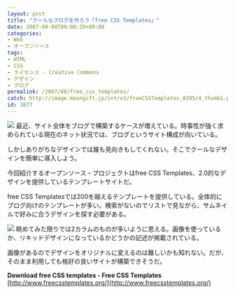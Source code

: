 ```yaml
---
layout: post
title: "クールなブログを作ろう「free CSS Templates」"
date: 2007-08-08T09:00:29+09:00
categories:
- Web
- オープンソース
tags: 
- HTML
- CSS
- ライセンス - Creative Commons
- デザイン
- ブログ
permalink: /2007/08/free_css_templates/
catch: http://image.moongift.jp/intro3/freeCSSTemplates_A395/4_thumb1.png
id: 3877
---
```

[![](http://image.moongift.jp/intro3/freeCSSTemplates_A395/5_thumb1.png)](http://image.moongift.jp/intro3/freeCSSTemplates_A395/53.png) 最近、サイト全体をブログで構築するケースが増えている。時事性が強く求められている現在のネット状況では、ブログというサイト構成が向いている。   
  
しかしありがちなデザインでは誰も見向きもしてくれない。そこでクールなデザインを簡単に導入しよう。   
  
今回紹介するオープンソース・プロジェクトはfree CSS Templates、2.0的なデザインを提供しているテンプレートサイトだ。   
  
<!--more-->  
  
free CSS Templatesでは200を越えるテンプレートを提供している。全体的にブログ向けのテンプレートが多い。検索がないのでリストで見ながら、サムネイルで好みに合うデザインを探す必要がある。   
  
[![](http://image.moongift.jp/intro3/freeCSSTemplates_A395/4_thumb1.png)](http://image.moongift.jp/intro3/freeCSSTemplates_A395/43.png) 眺めてみた限りでは2カラムのものが多いように思える。画像を使っているか、リキッドデザインになっているかどうかの記述が掲載されている。   
  
画像があるのでデザインをオリジナルに変えるのは難しいかも知れない。だが、そのまま利用しても格好の良いサイトが構築できそうだ。   
  
**Download free CSS templates - Free CSS Templates**  
[http://www.freecsstemplates.org/](http://www.freecsstemplates.org/)